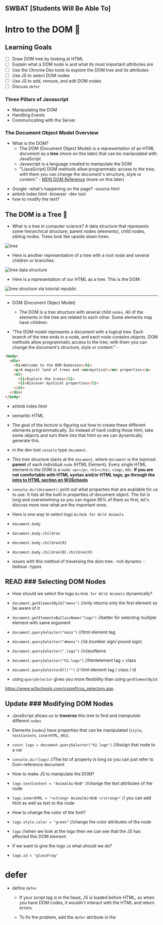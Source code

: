 ## SWBAT  [Students Will Be Able To]
# Intro to the DOM 📜

## Learning Goals
- [ ] Draw DOM tree by looking at HTML
- [ ] Explain what a DOM node is and what its most important attributes are
- [ ] Use the Chrome Dev tools to explore the DOM tree and its attributes 
- [ ] Use JS to select DOM nodes
- [ ] Use JS to add, remove, and edit DOM nodes
- [ ] Discuss `defer` 

### Three Pillars of Javascript
- Manipulating the DOM
- Handling Events
- Communicating with the Server

### The Document Object Model Overview
- What is the DOM?
  - The DOM (Document Object Model) is a representation of an HTML document as a **tree** (more on this later) that can be manipulated with JavaScript
  - Javascript is a language created to manipulate the DOM
  - "[JavaScript] DOM methods allow programmatic access to the tree; with them you can change the document's structure, style or content." - [MDN DOM Reference](https://developer.mozilla.org/en-US/docs/Web/API/Document_Object_Model) (more on this later)

* Google -what's happening on the page? -source html
* airbnb index.html -browser -dev tool
* how to modify the text?

## The DOM is a Tree 🎄
- What is a tree in computer science? A data structure that represents some hierarchical structure; parent nodes (elements), child nodes, sibling nodes. Trees look like upside down trees:

![tree](https://i.imgur.com/9otIgXu.png)

- Here is another representation of a tree with a root node and several children or branches:

![tree data structure](https://upload.wikimedia.org/wikipedia/commons/thumb/f/f7/Binary_tree.svg/300px-Binary_tree.svg.png)

- Here is a representation of our HTML as a tree. This is the DOM:

![tree structure via tutorial republic](https://www.tutorialrepublic.com/lib/images/html-dom-tree.gif)

---

- DOM (Document Object Model)
  - The DOM is a tree structure with several child `nodes`. All of the elements in the tree are related to each other. Some elements may have children:

- "The DOM model represents a document with a logical tree. Each branch of the tree ends in a node, and each node contains objects. DOM methods allow programmatic access to the tree; with them you can change the document's structure, style or content." -

```html
<body>
  <div>
    <h1>Welcome to the DOM Dominion</h1>
    <p>A magical land of trees and <em>mystical</em> properties</p>
    <ul>
      <li>Explore the trees</li>
      <li>Discover mystical properties</li>
    </ul>
  </div>
</body>
```

* airbnb index.html
 * semantic HTML
  * The goal of the lecture is figuring out how to create these different elements programmatically. So instead of hard coding these html, take some objects and turn them into that html so we can dynamically generate this.

  * in the dev tool `console` type `document`.

  - This tree structure starts at the `document`, where `document` is the topmost **parent** of each individual `node` (HTML Element). Every single HTML element in the DOM is a `node`: `<p></p>`, `<h1></h1>`, `<img>`, etc. **If you are not comfortable with HTML syntax and/or HTML tags, go through the [intro to HTML section on W3Schools](https://www.w3schools.com/html/html_intro.asp)**

  * `console.dir(document)`: print out what properties that are available for us to use. It lists all the built in properties of document object. The list is long and overwhelming so you can ingore 95% of them so first, let's discuss more now what are the important ones.

  * Here is one way to select logo `Airbnb for Wild Animals`

  * `document.body`
  * `document.body.children`
  * `document.body.children[0]`
  * `document.body.children[0].children[0]`

  * issues with this method of traversing the dom tree.
   -not dynamic
   -tedious
   -typos

## READ ### Selecting DOM Nodes

 * How should we select the logo `Airbnb for Wild Animals` dynamically?

 * `document.getElementById("menu")`  //only returns only the first element so be aware of it
 * `document.getElementsByClassName("logo")` //better for selecting multiple element with same argument

 * `document.querySelector("main")` //html element tag
 * `document.querySelector("#menu")` //id (number sign/ pound sign)
 * `document.querySelector(".logo")` //className
 * `document.querySelector("h2.logo")` //htmlelement tag + class
 * `document.querySelectorAll("")` // html element tag / class / id

 * using `querySelector` gives you more flexibility than using `getElementById`
 
 https://www.w3schools.com/cssref/css_selectors.asp

## Update ### Modifying DOM Nodes

 - JavaScript allows us to **traverse** this tree to find and _manipulate_ different `nodes` 
 * Elements (`nodes`) have properties that can be manipulated (`style`, `textContent`, `innerHTML`, etc). 

 * `const logo = document.querySelector("h2.logo")` //Assign that node to a var
 * `console.dir(logo)` //The list of property is long so you can just refer to Dom-reference document

- How to make JS to manipulate the DOM?
 * `logo.textContent = "AnimalAirBnB"` //change the text attributes of the node

 * `logo.innerHTML = "<strong> AnimalAirBnB </strong>"` // you can add html as well as text to the node

- How to change the color of the font?
 * `logo.style.color = "green"` //change the color attributes of the node

 * `logo` //when we look at the logo then we can see that the JS has affected this DOM element.

- If we want to give the logo `id` what should we do?
* `logo.id = "glassFrog"`

# defer 
* define `defer`
    * If your script tag is in the head, JS is loaded before HTML, so when you have DOM codes, it wouldn't interact with the HTML and return errors. 

    * To fix the problem, add the `defer` attribute in the <script> tag in the header.

    * We don't add the script tag in the bottom because it takes awhile to download JS and CSS. 

    * `defer` attribute will prevent the DOMContentLoaded event from firing until the JS script has loaded and finished evaluating.

    ```html
    <head>
    <script src = "index.js" defer></script>
    </head>
    ```

### Delete Removing Nodes
- `logo.remove()` will remove the node on which it was called:

- how to delete multiple children?
- `const listingsSection = document.querySelector("#listings")`
- `listingsSection.innerHTML = ""`

---

### Technique 1: create individual nodes
### Creating DOM Objects
1. find a place to add the new elements
`const menu = document.querySelector("#menu")`

2. create the DOM node
`const subMenu = document.createElement("h4")`
console.log(subMenu)

3. define attributes on that node
`subMenu.textContent = "Finest (funniest) place on earth"`

4. slap it on the DOM (append to some parent element)
`menu.append(subMenu)` 


### technique 2: innerHTML
1. find a place in the DOm to append the things
`const listingSection = document.querySelector("#listings")`

2. add inner HTML 
`listingSection.innerHTML = "
      <div class="card">
        <div class="image">
          <img src="https://i.imgur.com/R3tzgrt.jpg"/>
          <button class="favorite">
            <span>🔥</span>
          </button>
        </div>
        <div class="details">
          <p class="info">
            <span>Middle Earth</span>
            <span class="rating">★ 4.23</span>
          </p>
          <h4 class="title">Upscale Leaf in Quiet Forest for Glass Frog</h4>
          <div class="price">
            <strong>$800</strong> / night
          </div>
        </div>
      </div>
"`


### Activity
- With your pair, navigate to your favorite website (NewYorkTimes or Twitter are good examples):
  - Select elements and save them to JavaScript variables
  - Remove at least 2 elements from the page
  - Modify elements (e.g., replace image url, change text, change CSS)
  - Create new elements and add them to the page
  - Change all instances of one word on the page
  - Replace all images on only a certain portion of the DOM
  - Change every other header
  - Bonus (Hard): replace all elements of one tag to another (e.g., `p` to `h1`)


- Creating new nodes `const myImg = document.createElement('img')`
- Adding attributes to elements `img.src = 'http://www.coooolimage.com'`
- Appending to node `document.body.appendChild(element)` will add that node to the `<body></body>`

---

[MDN Article on the DOM](https://developer.mozilla.org/en-US/docs/Web/API/Document_Object_Model)

---

---

## Manipulating the DOM with JavaScript Chart

| Selector name                      | Return shape   | Return type    | Live? | Reference             | can i call forEach? |
| ---------------------------------- | -------------- | -------------- | ----- | --------------------- | -------- |
| `document.getElementById()`        | Single element | Element        | N/A   | https://goo.gl/8cHGoy | N/A      |
| `element.getElementsByClassName()` | Collection     | HTMLCollection | Yes   | https://goo.gl/qcAhcp | No       |
| `element.getElementsByTagName()`   | Collection     | HTMLCollection | Yes   | https://goo.gl/QHozSh | No       |
| `element.querySelector()`          | Single element | Element        | N/A   | https://goo.gl/6Pqbcc | N/A      |
| `element.querySelectorAll()`       | Collection     | NodeList       | No    | https://goo.gl/vTfXza | Yes      |

---

## External Resources:

- [MDN Article on the DOM](https://developer.mozilla.org/en-US/docs/Web/API/Document_Object_Model)
- [MDN Element](https://developer.mozilla.org/en-US/docs/Web/API/Element)
- [MDN NodeList reference](https://developer.mozilla.org/en-US/docs/Web/API/NodeList)
- [MDN HTMLCollection reference](https://developer.mozilla.org/en-US/docs/Web/API/HTMLCollection)
- [CSS Selectors Cheatsheet](https://guide.freecodecamp.org/css/tutorials/css-selectors-cheat-sheet/)
- [MDN Document.createElement()](https://developer.mozilla.org/en-US/docs/Web/API/Document/createElement)
- [MDN Document.createElement()](https://developer.mozilla.org/en-US/docs/Web/API/Document/createElement)
- [MDN Element.innerHTML](https://developer.mozilla.org/en-US/docs/Web/API/Element/innerHTML)
- [When are Selected HTML Elements Live](https://stackoverflow.com/questions/28163033/when-is-nodelist-live-and-when-is-it-static)
- [Difference Between the DOM and the BOM](https://stackoverflow.com/questions/4416317/what-is-the-dom-and-bom-in-javascript)
